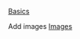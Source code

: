 
[Basics](https://help.github.com/articles/markdown-basics/)

Add images 
[Images](http://stackoverflow.com/questions/10189356/how-to-add-screenshot-to-readmes-in-github-repository)
